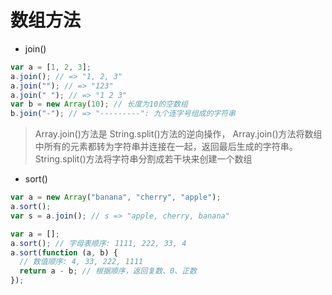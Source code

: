 # 数组方法

- join()

```javascript
var a = [1, 2, 3];
a.join(); // => "1, 2, 3"
a.join(""); // => "123"
a.join(" "); // => "1 2 3"
var b = new Array(10); // 长度为10的空数组
b.join("-"); // => "---------": 九个连字号组成的字符串
```

> Array.join()方法是 String.split()方法的逆向操作，
> Array.join()方法将数组中所有的元素都转为字符串并连接在一起，返回最后生成的字符串。
> String.split()方法将字符串分割成若干块来创建一个数组

- sort()

```javascript
var a = new Array("banana", "cherry", "apple");
a.sort();
var s = a.join(); // s => "apple, cherry, banana"

var a = [];
a.sort(); // 字母表顺序: 1111, 222, 33, 4
a.sort(function (a, b) {
  // 数值顺序: 4, 33, 222, 1111
  return a - b; // 根据顺序，返回复数、0、正数
});
```
